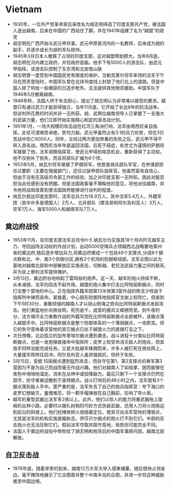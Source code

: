 # Vietnam

* 1930年，一位共产党革命家后来改名为胡志明缔造了印度支那共产党，被法国人逐出越南，后来在中国的广西站住了脚，并在1941年组建了名为“越盟”的政党
* 胡志明在广西开始与武元甲共事。武元甲原是河内的一名教师，后来成为胡的副手，并逐步成长为胡的军队统帅。
* 1945年3月日本人撤离了占领的印度支那，这对越盟帮助颇大。当年8月底，胡志明在河内建立政府，并任政府首脑。他手下有5000人的游击队，由武元甲指挥。该游击队控制了东京湾和北安南山脉
* 胡志明曾一度受到中国国民党有限度的保护。当勒克莱尔将军率领的法军于11月在西贡登陆时，中国军队曾在北纬16度线上封锁了他们北上的道路。但是中国人除了供给一些缴获的日造步枪外，无法提供其他物资援助。中国军队于1946年5月撤离越南。
* 1946年秋，法国人终于失去耐心，提出了胡志明认为非常难以接受的要求。越盟只有通过武力才能获得独立，当年11月底，它开始了长达8年的抗法战争。但谈判所花费的时间并非一无所获。胡、武两位越南领导人已掌握了一支强大的武装力量，他们立即开始实施精心制定的游击战计划。
* 1951年1月，一场大规模的攻击战在红河三角洲打响，法军由塔西尼亲自指挥。此仗可谓艰苦卓绝，势均力敌。武元甲虽然占有3:1的兵力优势，但在3日苦战中伤亡6000人。同年，又经过两次更加惨重的失败之后，武元甲不得不转入游击战。塔西尼当年年底返回法国，后死于癌症，处世尤为谨慎的萨朗将军接替了他。法军调换指挥官，使武元甲得到喘息机会，重新获得了主动权。他不仅弥补了损失，而且将部队扩编为6个师。
* 1953年5月，纳瓦尔将军接替了萨朗将军。他曾是骑兵部队军官，在参谋部担任过要职（主要在情报部门），还任过装甲部队指挥官。他虽然富有自信心，但由于没有在高级司令部工作的经验，加之对印度支那一无所知，因此对能否担当此任感到没有把握。但是法国政客毫不理睬他的意见，将他派往越南，并令他将战局改善到使法国政府能够进行谈判的程度。
* 纳瓦尔抵达印度支那时，法军总兵力为18.9万人，其中法军5.4万人，外籍军团（其中许多是德国人）2万人，北非部队（摩洛哥和阿尔及利亚人）3万人，空军1万人，海军5000人和越南军队7万人。

## 奠边府战役

* 1953年11月，驻印度支那法军总司令H-E.纳瓦尔为实施其18个月内歼灭越军主力、夺回战场主动权的作战计划，出动5000空降兵占领越西北战略要地莱州省的奠边府,随后逐步增加兵力,将奠边府建成一个包括49个支撑点,分成8个据点群和北、中、南3个防御分区,拥有2个机场的防御枢纽部。法军企图以此为基地对越南北部和中部解放区实施突击，切断越、老抗法武装力量之间的联系,并为驻上寮的法军提供掩护。
* 3月13日，奠边府谷地响起了雷鸣般的炮声。这一天，越军的炮火持续不断，从未减弱，法军的回击不起作用。越盟的炮火集中打击比阿特丽斯据点，同时打击整个营地的中心。正在指挥外籍军团第13半旅第3营作战的佩戈少校由于指挥所中弹而丧命。紧接着，中心扇形防御阵地指挥官戈谢上校阵亡。但直到下午5时30分，勇敢顽强的越南人才以排山倒海之势向比阿特丽斯据点发起攻击。他们勇猛地扑向铁丝网，死伤逾千，成营的援兵又蜂拥而至。到午夜时分，法方竭尽全力勇敢作战的外籍军团在比阿特丽斯据点全部被歼，该据点落入越盟手中。比阿特丽斯据点是整个防御体系的一个薄弱据点，一攻即克。但它的失守意味着该营地的其它据点已处于越盟火力的直接打击之下。
* 次日傍晚，北边孤立的加布里埃尔据点遭到袭击。战斗进程十分类似比阿特丽斯据点，也是一发炮弹直接命中指挥所；皮罗上校受命消灭敌人的炮兵，但其炮手同样没能完成任务。又是大批越军蜂拥而来，许多人被打死在铁丝网上，大量援军照样往前冲。阿尔及利亚人虽顽强抵抗，但终于失败。
* 3月15日，安妮·玛丽据点遭到猛烈攻击，而驻守在第1、第2支撑点的泰军第3营因为不是为自己而战而毫无作战兴趣。他们对越南人了如指掌，因而能够在夜色中悄悄地溜走。消失在丛林中或投降敌方。最后只剩下一个支撑点仍然在固守，防守者被迫撤到于盖特据点。战斗打响后的48小时之内，法军就有3个据点落到敌人手中。更严重的是，法军失去了自己的炮兵指挥官：夸下海口的皮罗幻想破灭，羞愧难忍，将一颗手榴弹放在自己胸前，拉响了导火索。
* 越军的重型武器比法军多2倍以上。此外，他们以惊人的能力将重武器拖上陡峭的丛林小路，必要时以捆扎树梢的巧妙方式伪装武器，还用人力将火炮拖运到前沿的斜坡上。他们挖掩体把火炮隐蔽定位，使其可向法军营地的薄弱点，尤其是法军的机构实施直瞄射击。伊莎贝尔据点的炮火打不到它们。中部的反击炮火也无法压制它们。假如法军夺取并固守高地，局势则可能完全不同。
* 法国人于奠边府战役中惨败给了胡志明和他背后的中国军事顾问团，越南北部解放。

## 自卫反击战

* 1978年底，随着旱季的到来，越南12万大军大举入侵柬埔寨，随后很快占领金边，毫不掩饰地展示了它企图吞并整个中南半岛的企图，并进一步将这种威胁推至中国边境。
